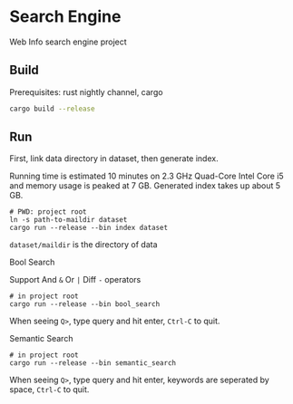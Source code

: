 # Search Engine

Web Info search engine project

## Build

Prerequisites: rust nightly channel, cargo

```bash
cargo build --release
```

## Run

First, link data directory in dataset, then generate index.

Running time is estimated 10 minutes on 2.3 GHz Quad-Core Intel Core i5 and memory usage is peaked at 7 GB.
Generated index takes up about 5 GB.

```
# PWD: project root
ln -s path-to-maildir dataset
cargo run --release --bin index dataset
```

`dataset/maildir` is the directory of data

Bool Search

Support And `&` Or `|` Diff `-` operators

```
# in project root
cargo run --release --bin bool_search
```

When seeing `Q>`, type query and hit enter, `Ctrl-C` to quit.

Semantic Search

```
# in project root
cargo run --release --bin semantic_search
```

When seeing `Q>`, type query and hit enter, keywords are seperated by space, `Ctrl-C` to quit.